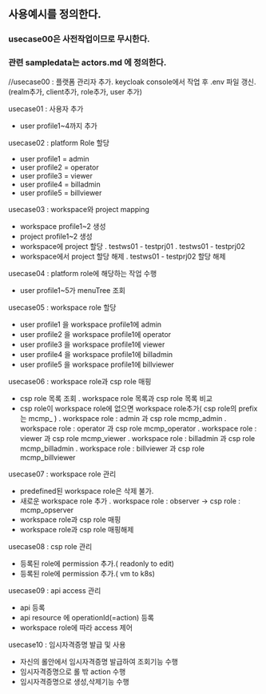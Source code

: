 ## 사용예시를 정의한다.
### usecase00은 사전작업이므로 무시한다.
### 관련 sampledata는 actors.md 에 정의한다.

//usecase00 : 플랫폼 관리자 추가. keycloak console에서 작업 후 .env 파일 갱신.(realm추가, client추가, role추가, user 추가)
 
usecase01 : 사용자 추가 
 - user profile1~4까지 추가

usecase02 : platform Role 할당
 - user profile1 = admin
 - user profile2 = operator
 - user profile3 = viewer
 - user profile4 = billadmin
 - user profile5 = billviewer

usecase03 : workspace와 project mapping
 - workspace profile1~2 생성
 - project profile1~2 생성
 - workspace에 project 할당
   . testws01 - testprj01
   . testws01 - testprj02
 - workspace에서 project 할당 해제
   . testws01 - testprj02 할당 해제

usecase04 : platform role에 해당하는 작업 수행
 - user profile1~5가 menuTree 조회


usecase05 : workspace role 할당
 - user profile1 을 workspace profile1에 admin
 - user profile2 을 workspace profile1에 operator
 - user profile3 을 workspace profile1에 viewer
 - user profile4 을 workspace profile1에 billadmin
 - user profile5 을 workspace profile1에 billviewer

usecase06 : workspace role과 csp role 매핑
 - csp role 목록 조회 
   . workspace role 목록과 csp role 목록 비교
 - csp role이 workspace role에 없으면 workspace role추가( csp role의 prefix는 mcmp_ )
   . workspace role : admin 과 csp role mcmp_admin
   . workspace role : operator 과 csp role mcmp_operator
   . workspace role : viewer 과 csp role mcmp_viewer 
   . workspace role : billadmin 과 csp role mcmp_billadmin 
   . workspace role : billviewer 과 csp role mcmp_billviewer

usecase07 : workspace role 관리
 - predefined된 workspace role은 삭제 불가.
 - 새로운 workspace role 추가
   . workspace role : observer -> csp role : mcmp_opserver
 - workspace role과 csp role 매핑
 - workspace role과 csp role 매핑해제
 
usecase08 : csp role 관리
 - 등록된 role에 permission 추가.( readonly to edit)
 - 등록된 role에 permission 추가.( vm to k8s)


usecase09 : api access 관리
 - api 등록
 - api resource 에 operationId(=action) 등록
 - workspace role에 따라 access 제어

usecase10 : 임시자격증명 발급 및 사용
 - 자신의 롤안에서 임시자격증명 발급하여 조회기능 수행
 - 임시자격증명으로 롤 밖 action 수행
 - 임시자격증명으로 생성,삭제기능 수행

 
